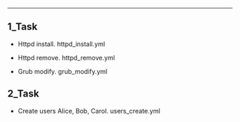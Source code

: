 
----

## 1_Task

* Httpd install.
  httpd_install.yml

* Httpd remove.
  httpd_remove.yml

* Grub modify.
  grub_modify.yml


## 2_Task

* Create users Alice, Bob, Carol.
  users_create.yml
